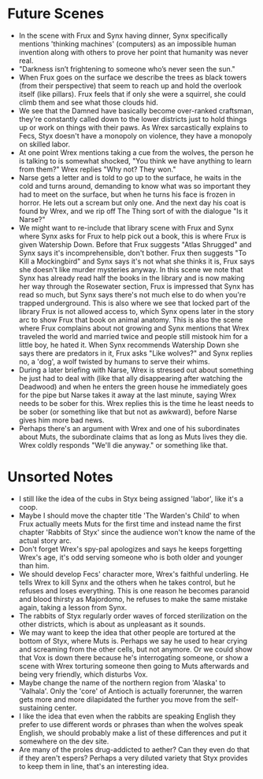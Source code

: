 # Future Scenes
- In the scene with Frux and Synx having dinner, Synx specifically mentions 'thinking machines' (computers) as an impossible human invention along with others to prove her point that humanity was never real.
 - "Darkness isn’t frightening to someone who’s never seen the sun."
 - When Frux goes on the surface we describe the trees as black towers (from their perspective) that seem to reach up and hold the overlook itself (like pillars).
 Frux feels that if only she were a squirrel, she could climb them and see what those clouds hid.
 - We see that the Damned have basically become over-ranked craftsman, they're constantly called down to the lower districts just to hold things up or work on things with their paws.
As Wrex sarcastically explains to Fecs, Styx doesn't have a monopoly on violence, they have a monopoly on skilled labor.
- At one point Wrex mentions taking a cue from the wolves, the person he is talking to is somewhat shocked, "You think we have anything to learn from them?" Wrex replies "Why not? They won."
- Narse gets a letter and is told to go up to the surface, he waits in the cold and turns around, demanding to know what was so important they had to meet on the surface, but when he turns his face is frozen in horror.
He lets out a scream but only one.
And the next day his coat is found by Wrex, and we rip off The Thing sort of with the dialogue "Is it Narse?"
- We might want to re-include that library scene with Frux and Synx where Synx asks for Frux to help pick out a book, this is where Frux is given Watership Down.
Before that Frux suggests "Atlas Shrugged" and Synx says it's incomprehensible, don't bother.
Frux then suggests "To Kill a Mockingbird" and Synx says it's not what she thinks it is, Frux says she doesn't like murder mysteries anyway.
In this scene we note that Synx has already read half the books in the library and is now making her way through the Rosewater section, Frux is impressed that Synx has read so much, but Synx says there's not much else to do when you're trapped underground.
This is also where we see that locked part of the library Frux is not allowed access to, which Synx opens later in the story arc to show Frux that book on animal anatomy.
This is also the scene where Frux complains about not growing and Synx mentions that Wrex traveled the world and married twice and people still mistook him for a little boy, he hated it.
When Synx recommends Watership Down she says there are predators in it, Frux asks "Like wolves?" and Synx replies no, a 'dog', a wolf twisted by humans to serve their whims.
- During a later briefing with Narse, Wrex is stressed out about something he just had to deal with (like that ally disappearing after watching the Deadwood) and when he enters the green house he immediately goes for the pipe but Narse takes it away at the last minute, saying Wrex needs to be sober for this.
Wrex replies this is the time he least needs to be sober (or something like that but not as awkward), before Narse gives him more bad news.
- Perhaps there's an argument with Wrex and one of his subordinates about Muts, the subordinate claims that as long as Muts lives they die.
Wrex coldly responds "We'll die anyway." or something like that.

# Unsorted Notes
- I still like the idea of the cubs in Styx being assigned 'labor', like it's a coop.
- Maybe I should move the chapter title 'The Warden's Child' to when Frux actually meets Muts for the first time and instead name the first chapter 'Rabbits of Styx' since the audience won't know the name of the actual story arc.
- Don't forget Wrex's spy-pal apologizes and says he keeps forgetting Wrex's age, it's odd serving someone who is both older and younger than him.
- We should develop Fecs' character more, Wrex's faithful underling.
He tells Wrex to kill Synx and the others when he takes control, but he refuses and loses everything.
This is one reason he becomes paranoid and blood thirsty as Majordomo, he refuses to make the same mistake again, taking a lesson from Synx.
- The rabbits of Styx regularly order waves of forced sterilization on the other districts, which is about as unpleasant as it sounds.
- We may want to keep the idea that other people are tortured at the bottom of Styx, where Muts is.
Perhaps we say he used to hear crying and screaming from the other cells, but not anymore.
Or we could show that Vox is down there because he's interrogating someone, or show a scene with Wrex torturing someone then going to Muts afterwards and being very friendly, which disturbs Vox.
- Maybe change the name of the northern region from 'Alaska' to 'Valhala'.
Only the 'core' of Antioch is actually forerunner, the warren gets more and more dilapidated the further you move from the self-sustaining center.
- I like the idea that even when the rabbits are speaking English they prefer to use different words or phrases than when the wolves speak English, we should probably make a list of these differences and put it somewhere on the dev site.
- Are many of the proles drug-addicted to aether?
Can they even do that if they aren't espers?
Perhaps a very diluted variety that Styx provides to keep them in line, that's an interesting idea.